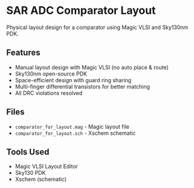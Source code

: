 # SAR ADC Comparator Layout

Physical layout design for a comparator using Magic VLSI and Sky130nm PDK.

## Features

- Manual layout design with Magic VLSI (no auto place & route)
- Sky130nm open-source PDK
- Space-efficient design with guard ring sharing
- Multi-finger differential transistors for better matching
- All DRC violations resolved

## Files

- `comparator_for_layout.mag` - Magic layout file
- `comparator_for_layout.sch` - Xschem schematic  


## Tools Used

- Magic VLSI Layout Editor
- Sky130 PDK
- Xschem (schematic)
